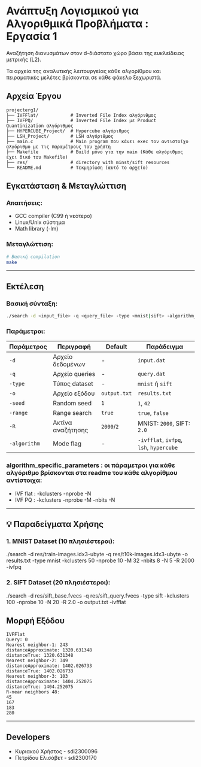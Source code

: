 # Ανάπτυξη Λογισμικού για Αλγοριθμικά Προβλήματα : Εργασία 1

Αναζήτηση διανυσμάτων στον d-διάστατο χώρο βάσει της ευκλείδειας μετρικής (L2).

Τα αρχεία της αναλυτικής λειτουργείας κάθε αλγορίθμου και πειραματικές μελέτες βρίσκονται σε κάθε φάκελο ξεχωριστά. 

 ##  Αρχεία Έργου
```
projecterg1/
├── IVFFlat/            # Inverted File Index αλγόριθμος
├── IVFPQ/              # Inverted File Index με Product Quantinization αλγόριθμος
├── HYPERCUBE_Project/  # Hypercube αλγόριθμος
├── LSH_Project/        # LSH αλγόριθμος
├── main.c              # Main program που κάνει exec τον αντιστοίχο αλγόριθμο με τις παραμέτρους του χρήστη
├── Makefile            # Build μόνο για την main (Κάθε αλγόριθμος έχει δικό του Makefile)
├── res/                # directory with minst/sift resources
└── README.md           # Τεκμηρίωση (αυτό το αρχείο)    
```

##  Εγκατάσταση & Μεταγλώττιση

### Απαιτήσεις:
- GCC compiler (C99 ή νεότερο)
- Linux/Unix σύστημα
- Math library (-lm)

### Μεταγλώττιση:

```bash
# Βασική compilation
make

```

---

## Εκτέλεση

### Βασική σύνταξη:
```bash
./search -d <input_file> -q <query_file> -type <mnist|sift> -algorithm_specific_parameters -o <output_file> -seed <int> -range <true|false> -R <double> -algorithm
```

### Παράμετροι:

| Παράμετρος  | Περιγραφή             | Default      | Παράδειγμα 
|-------------|-----------------------|--------------|------------
| `-d`        | Αρχείο δεδομένων      | -            | `input.dat` 
| `-q`        | Αρχείο queries        | -            | `query.dat` 
| `-type`     | Τύπος dataset         | -            | `mnist` ή `sift` 
| `-o`        | Αρχείο εξόδου         | `output.txt` | `results.txt` 
| `-seed`     | Random seed           | `1`          | `1`, `42` 
| `-range`    | Range search          | `true`       | `true`, `false` 
| `-R`        | Ακτίνα αναζήτησης     | `2000`/`2`   | MNIST: `2000`, SIFT: `2.0` 
| `-algorithm`| Mode flag             | -            | `-ivfflat`, `ivfpq`, `lsh`, `hypercube`

### algorithm_specific_parameters : οι πάραμετροι για κάθε αλγόριθμο βρίσκονται στα readme του κάθε αλγορίθμου αντίστοιχα:
 - IVF flat : -kclusters <int> -nprobe <int> -N <int>
 - IVF PQ : -kclusters <int> -nprobe <int> -M <int> -nbits <int> -N <int>
---

## 💡 Παραδείγματα Χρήσης

### 1. MNIST Dataset (10 πλησιέστεροι):
./search -d res/train-images.idx3-ubyte -q res/t10k-images.idx3-ubyte -o results.txt -type mnist -kclusters 50 -nprobe 10 -M 32 -nbits 8 -N 5 -R 2000 -ivfpq

### 2. SIFT Dataset (20 πλησιέστεροι):
./search -d res/sift_base.fvecs -q res/sift_query.fvecs -type sift -kclusters 100 -nprobe 10 -N 20 -R 2.0 -o output.txt -ivfflat

## Μορφή Εξόδου 

```
IVFFlat
Query: 0
Nearest neighbor-1: 243
distanceApproximate: 1320.631348
distanceTrue: 1320.631348
Nearest neighbor-2: 349
distanceApproximate: 1402.026733
distanceTrue: 1402.026733
Nearest neighbor-3: 103
distanceApproximate: 1404.252075
distanceTrue: 1404.252075
R-near neighbors 48:
45
167
183
280
```

---

## Developers
- Κυριακού Χρήστος - sdi2300096
- Πετρίδου Ελισάβετ - sdi2300170